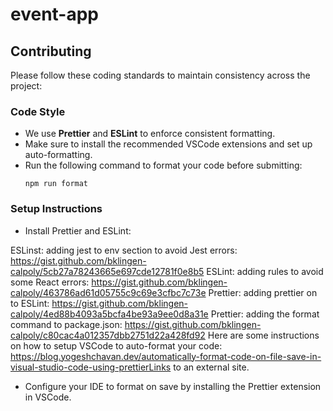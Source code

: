 # event-app

## Contributing

Please follow these coding standards to maintain consistency across the project:

### Code Style
- We use **Prettier** and **ESLint** to enforce consistent formatting.
- Make sure to install the recommended VSCode extensions and set up auto-formatting.
- Run the following command to format your code before submitting:
  ```
  npm run format
  ```

### Setup Instructions
- Install Prettier and ESLint:

ESLinst: adding jest to env section to avoid Jest errors:  https://gist.github.com/bklingen-calpoly/5cb27a78243665e697cde12781f0e8b5
ESLint: adding rules to avoid some React errors:  https://gist.github.com/bklingen-calpoly/463786ad61d05755c9c69e3cfbc7c73e
Prettier: adding prettier on to ESLint: https://gist.github.com/bklingen-calpoly/4ed88b4093a5bcfa4be93a9ee0d8a31e
Prettier: adding the format command to package.json: https://gist.github.com/bklingen-calpoly/c80cac4a012357dbb2751d22a428fd92
Here are some instructions on how to setup VSCode to auto-format your code:  https://blog.yogeshchavan.dev/automatically-format-code-on-file-save-in-visual-studio-code-using-prettierLinks to an external site.

- Configure your IDE to format on save by installing the Prettier extension in VSCode.
